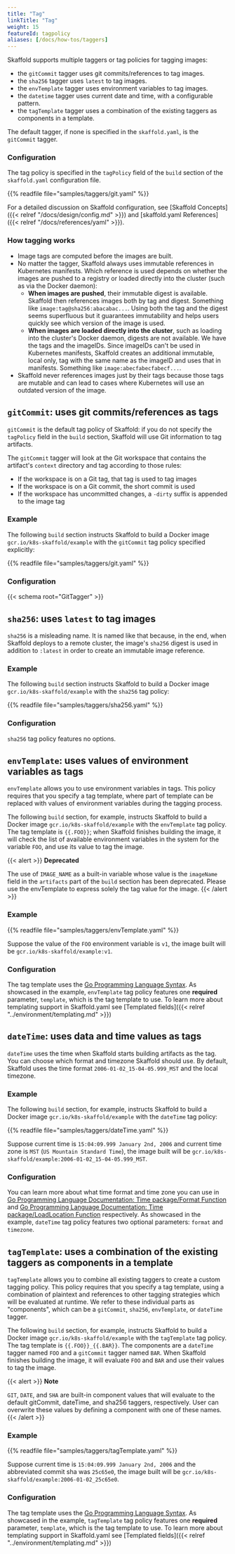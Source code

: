 ```yaml
---
title: "Tag"
linkTitle: "Tag"
weight: 15
featureId: tagpolicy
aliases: [/docs/how-tos/taggers]
---
```


Skaffold supports multiple taggers or tag policies for tagging images:

 + the `gitCommit` tagger uses git commits/references to tag images.
 + the `sha256` tagger uses `latest` to tag images.
 + the `envTemplate` tagger uses environment variables to tag images.
 + the `datetime` tagger uses current date and time, with a configurable pattern.
 + the `tagTemplate` tagger uses a combination of the existing taggers as components in a template.

The default tagger, if none is specified in the `skaffold.yaml`, is the `gitCommit` tagger.

### Configuration

The tag policy is specified in the `tagPolicy` field of the `build` section
of the `skaffold.yaml` configuration file.

{{% readfile file="samples/taggers/git.yaml" %}}

For a detailed discussion on Skaffold configuration, see
[Skaffold Concepts]({{< relref "/docs/design/config.md" >}}) and
[skaffold.yaml References]({{< relref "/docs/references/yaml" >}}).

### How tagging works

 + Image tags are computed before the images are built.
 + No matter the tagger, Skaffold always uses immutable references in Kubernetes manifests.
   Which reference is used depends on whether the images are pushed to a registry or loaded directly into the cluster (such as via the Docker daemon):
     + **When images are pushed**, their immutable digest is available. Skaffold then references
       images both by tag and digest. Something like `image:tag@sha256:abacabac...`.
       Using both the tag and the digest seems superfluous but it guarantees immutability
       and helps users quickly see which version of the image is used.
     + **When images are loaded directly into the cluster**, such as loading into the cluster's Docker daemon, digests are not available. We have the tags and the
       imageIDs. Since imageIDs can't be used in Kubernetes manifests, Skaffold creates
       an additional immutable, local only, tag with the same name as the imageID and uses that in manifests.
       Something like `image:abecfabecfabecf...`.
 + Skaffold never references images just by their tags because those tags are mutable and
   can lead to cases where Kubernetes will use an outdated version of the image.

## `gitCommit`: uses git commits/references as tags

`gitCommit` is the default tag policy of Skaffold: if you do not specify the
`tagPolicy` field in the `build` section, Skaffold will use Git information
to tag artifacts.

The `gitCommit` tagger will look at the Git workspace that contains
the artifact's `context` directory and tag according to those rules:

 + If the workspace is on a Git tag, that tag is used to tag images
 + If the workspace is on a Git commit, the short commit is used
 + If the workspace has uncommitted changes, a `-dirty` suffix is appended to the image tag

### Example

The following `build` section instructs Skaffold to build a
Docker image `gcr.io/k8s-skaffold/example` with the `gitCommit` tag policy
specified explicitly:

{{% readfile file="samples/taggers/git.yaml" %}}

### Configuration

{{< schema root="GitTagger" >}}

## `sha256`: uses `latest` to tag images

`sha256` is a misleading name. It is named like that because, in the end, when Skaffold
deploys to a remote cluster, the image's `sha256` digest is used in addition to `:latest`
in order to create an immutable image reference.

### Example

The following `build` section instructs Skaffold to build a
Docker image `gcr.io/k8s-skaffold/example` with the `sha256` tag policy:

{{% readfile file="samples/taggers/sha256.yaml" %}}

### Configuration

`sha256` tag policy features no options.

## `envTemplate`: uses values of environment variables as tags

`envTemplate` allows you to use environment variables in tags. This
policy requires that you specify a tag template, where part of template
can be replaced with values of environment variables during the tagging
process.

The following `build` section, for example, instructs Skaffold to build a
Docker image `gcr.io/k8s-skaffold/example` with the `envTemplate`
tag policy. The tag template is `{{.FOO}}`; when Skaffold
finishes building the image, it will check the list of available environment
variables in the system for the variable `FOO`, and use its value to tag the
image.

{{< alert >}}
<b>Deprecated</b><br>

The use of `IMAGE_NAME` as a built-in variable whose value is the `imageName` field in the `artifacts` part of the `build` section has been deprecated. Please use the envTemplate to express solely the tag value for the image.
{{< /alert >}}

### Example

{{% readfile file="samples/taggers/envTemplate.yaml" %}}

Suppose the value of the `FOO` environment variable is `v1`, the image built
will be `gcr.io/k8s-skaffold/example:v1`.

### Configuration

The tag template uses the [Go Programming Language Syntax](https://golang.org/pkg/text/template/).
As showcased in the example, `envTemplate` tag policy features one
**required** parameter, `template`, which is the tag template to use. To learn more about templating support in Skaffold.yaml see [Templated fields]({{< relref "../environment/templating.md" >}})

## `dateTime`: uses data and time values as tags

`dateTime` uses the time when Skaffold starts building artifacts as the
tag. You can choose which format and timezone Skaffold should use. By default,
Skaffold uses the time format `2006-01-02_15-04-05.999_MST` and the local
timezone.

### Example

The following `build` section, for example, instructs Skaffold to build a Docker
image `gcr.io/k8s-skaffold/example` with the `dateTime`
tag policy:

{{% readfile file="samples/taggers/dateTime.yaml" %}}

Suppose current time is `15:04:09.999 January 2nd, 2006` and current time zone
is `MST` (`US Mountain Standard Time`), the image built will
be `gcr.io/k8s-skaffold/example:2006-01-02_15-04-05.999_MST`.

### Configuration

You can learn more about what time format and time zone you can use in
[Go Programming Language Documentation: Time package/Format Function](https://golang.org/pkg/time#Time.Format) and
[Go Programming Language Documentation: Time package/LoadLocation Function](https://golang.org/pkg/time#LoadLocation) respectively. As showcased in the
example, `dateTime`
tag policy features two optional parameters: `format` and `timezone`.

## `tagTemplate`: uses a combination of the existing taggers as components in a template

`tagTemplate` allows you to combine all existing taggers to create a custom tagging policy.
This policy requires that you specify a tag template,
using a combination of plaintext and references to other tagging strategies which will be evaluated at runtime.
We refer to these individual parts as "components", which can be
a `gitCommit`, `sha256`, `envTemplate`, or `dateTime` tagger.

The following `build` section, for example, instructs Skaffold to build a Docker image
`gcr.io/k8s-skaffold/example` with the `tagTemplate` tag policy.
The tag template is `{{.FOO}}_{{.BAR}}`. The components are a `dateTime` tagger
named `FOO` and a `gitCommit` tagger named `BAR`. When Skaffold finishes building the image,
it will evaluate `FOO` and `BAR` and use their values to tag the image.

{{< alert >}}
<b>Note</b><br>

`GIT`, `DATE`, and `SHA` are built-in component values that will evaluate to the default gitCommit, dateTime, and sha256 taggers, respectively.
User can overwrite these values by defining a component with one of these names.
{{< /alert >}}

### Example

{{% readfile file="samples/taggers/tagTemplate.yaml" %}}

Suppose current time is `15:04:09.999 January 2nd, 2006` and the abbreviated commit sha was `25c65e0`, the image built will be `gcr.io/k8s-skaffold/example:2006-01-02_25c65e0`.

### Configuration

The tag template uses the [Go Programming Language Syntax](https://golang.org/pkg/text/template/).
As showcased in the example, `tagTemplate` tag policy features one
**required** parameter, `template`, which is the tag template to use. To learn more about templating support in Skaffold.yaml see [Templated fields]({{< relref "../environment/templating.md" >}})
